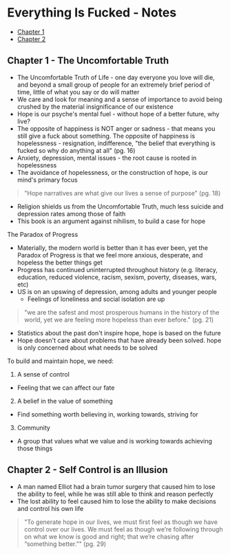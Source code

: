 # Everything Is Fucked - Notes

* [Chapter 1](#chapter-1---the-uncomfortable-truth)
* [Chapter 2](#chapter-2---self-control-is-an-illusion)

## Chapter 1 - The Uncomfortable Truth
* The Uncomfortable Truth of Life - one day everyone you love will die, and beyond a small group of people for an extremely brief period of time, little of what you say or do will matter 
* We care and look for meaning and a sense of importance to avoid being crushed by the material insignificance of our existence 
* Hope is our psyche's mental fuel - without hope of a better future, why live?
* The opposite of happiness is NOT anger or sadness - that means you still give a fuck about something. The opposite of happiness is hopelessness - resignation, indifference, "the belief that everything is fucked so why do anything at all" (pg. 16)
* Anxiety, depression, mental issues - the root cause is rooted in hopelessness
* The avoidance of hopelessness, or the construction of hope, is our mind's primary focus
> "Hope narratives are what give our lives a sense of purpose" (pg. 18)
* Religion shields us from the Uncomfortable Truth, much less suicide and depression rates among those of faith 
* This book is an argument against nihilism, to build a case for hope

The Paradox of Progress
* Materially, the modern world is better than it has ever been, yet the Paradox of Progress is that we feel more anxious, desperate, and hopeless the better things get 
* Progress has continued uninterrupted throughout history (e.g. literacy, education, reduced violence, racism, sexism, poverty, diseases, wars, etc)
* US is on an upswing of depression, among adults and younger people
  * Feelings of loneliness and social isolation are up
> "we are the safest and most prosperous humans in the history of the world, yet we are feeling more hopeless than ever before." (pg. 21)
  * Statistics about the past don't inspire hope, hope is based on the future 
  * Hope doesn't care about problems that have already been solved. hope is only concerned about what needs to be solved

To build and maintain hope, we need:
 1. A sense of control
   - Feeling that we can affect our fate
 2. A belief in the value of something
  - Find something worth believing in, working towards, striving for
 3. Community
   - A group that values what we value and is working towards achieving those things 

## Chapter 2 - Self Control is an Illusion
* A man named Elliot had a brain tumor surgery that caused him to lose the ability to feel, while he was still able to think and reason perfectly
* The lost ability to feel caused him to lose the ability to make decisions and control his own life
> "To generate hope in our lives, we must first feel as though we have control over our lives. We must feel as though we’re following through on what we know is good and right; that we’re chasing after “something better.”" (pg. 29)
